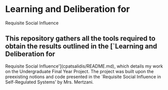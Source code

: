 # Learning and Deliberation for
Requisite Social Influence

## This repository gathers all the tools required to obtain the results outlined in the [`Learning and Deliberation for
Requisite Social Influence'](cpatsalidis/README.md), which details my work on the Undergraduate Final Year Project. The project was built upon 
the preexisting notions and code presented in the `Requisite Social Influence in Self-Regulated Systems’ by Mrs. Mertzani.
 
